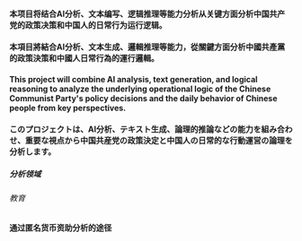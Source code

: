 #### 本项目将结合AI分析、文本编写、逻辑推理等能力分析从关键方面分析中国共产党的政策决策和中国人的日常行为运行逻辑。
#### 本項目將結合AI分析、文本生成、邏輯推理等能力，從關鍵方面分析中國共產黨的政策決策和中國人日常行為的運行邏輯。
#### This project will combine AI analysis, text generation, and logical reasoning to analyze the underlying operational logic of the Chinese Communist Party's policy decisions and the daily behavior of Chinese people from key perspectives.
#### このプロジェクトは、AI分析、テキスト生成、論理的推論などの能力を組み合わせ、重要な視点から中国共産党の政策決定と中国人の日常的な行動運営の論理を分析します。


##### 分析领域 
###### 教育
#### 


#### 通过匿名货币资助分析的途径
####
